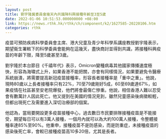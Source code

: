 ```yaml
---
layout: post
title: 劉宇隆冀委員會幾天內共識降科興接種年齡至3至5歲
date: 2022-01-06 10:51:53.000000000 +08:00
link: https://news.rthk.hk/rthk/ch/component/k2/1627585-20220106.htm
categories: rthk
---
```


疫苗可預防疾病科學委員會主席、港大兒童及青少年科學系講座教授劉宇隆表示，期望衞生署輆下的科學委員會能夠在這幾天，盡快商討並得到共識，將接種科興疫苗的年齡下限，降至5歲甚至3歲。

劉宇隆於本台節目《千禧年代》表示，Omicron變種病毒其他國家傳播速度極快，形容為海嘯式上升，如果香港不能把關，亦會有同樣情況，如果要避免令醫療系統崩潰，將需要提高新冠疫苗接種率，形容長者接種率是「重中之重」。他說，現時80歲以上長者接種率只有22%，70至79歲剛好5成，60至69歲達67%，如果疫情在社區甚至安老院爆發，他們將會最傷亡慘重。他說，相信香港人難以忍受會有數萬計人因此死亡。他又提到在美國的情況見到，雖然兒童感染後病徵較輕，但都出現死亡及需要進入深切治療部的個案。

他認為，當局要開設更多疫苗接種中心，過去數日巿民要排隊接種疫苗是不能接受，期望每日可以有3萬人接種，一個月內就可以為大約100萬人接種，令整體接種率達85%至90%。他重申，接種疫苗不是防感染，而是防重症，未接種疫苗的感染後死亡率，會較已接種疫苗高10多20倍，尤其是長者。
